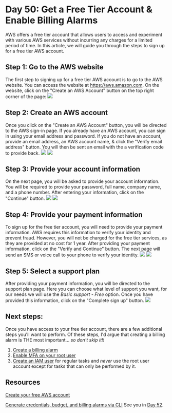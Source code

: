 # Day 50: Get a Free Tier Account & Enable Billing Alarms

AWS offers a free tier account that allows users to access and experiment with various AWS services without incurring any charges for a limited period of time. In this article, we will guide you through the steps to sign up for a free tier AWS account.

## Step 1: Go to the AWS website

The first step to signing up for a free tier AWS account is to go to the AWS website. You can access the website at https://aws.amazon.com. On the website, click on the "Create an AWS Account" button on the top right corner of the page:
![](images/day50-1.png)

## Step 2: Create an AWS account

Once you click on the "Create an AWS Account" button, you will be directed to the AWS sign-in page. If you already have an AWS account, you can sign in using your email address and password. If you do not have an account, provide an email address, an AWS account name, & click the "Verify email address" button. You will then be sent an email with the a verification code to provide back. 
![](images/day50-2.png)
![](images/day50-3.png)

## Step 3: Provide your account information

On the next page, you will be asked to provide your account information. You will be required to provide your password, full name, company name, and a phone number. After entering your information, click on the "Continue" button.
![](images/day50-5.png)
![](images/day50-4.png)


## Step 4: Provide your payment information

To sign up for the free tier account, you will need to provide your payment information. AWS requires this information to verify your identity and prevent fraud. However, you will not be charged for the free tier services, as they are provided at no cost for 1 year. After providing your payment information, click on the "Verify and Continue" button. The next page will send an SMS or voice call to your phone to verify your identity.
![](images/day50-6.png)
![](images/day50-7.png)

## Step 5: Select a support plan

After providing your payment information, you will be directed to the support plan page. Here you can choose what level of support you want, for our needs we will use the *Basic support - Free* option. Once you have provided this information, click on the "Complete sign up" button.
![](images/day50-8.png)

## Next steps:

Once you have access to your free tier account, there are a few additional steps you'll want to perform. Of these steps, I'd argue that creating a billing alarm is THE most important... *so don't skip it!!* 
1. [Create a billing alarm](https://docs.aws.amazon.com/AmazonCloudWatch/latest/monitoring/monitor_estimated_charges_with_cloudwatch.html)
2. [Enable MFA on your root user](https://docs.aws.amazon.com/accounts/latest/reference/root-user-mfa.html) 
3. [Create an IAM user](https://docs.aws.amazon.com/IAM/latest/UserGuide/id_users_create.html) for regular tasks and *never* use the root user account except for tasks that can only be performed by it. 

## Resources
[Create your free AWS account](https://youtu.be/uZT8dA3G-S4)

[Generate credentials, budget, and billing alarms via CLI](https://youtu.be/OdUnNuKylHg)
See you in [Day 52](day52.md).
